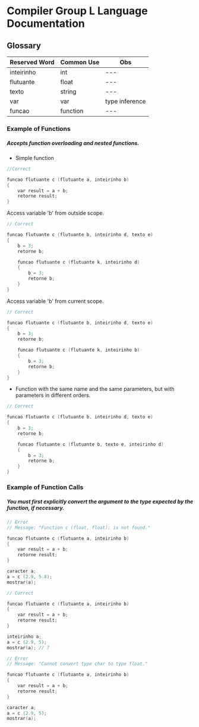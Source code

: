 # Compiler Group L Language Documentation 

## Glossary

| Reserved Word | Common Use | Obs |
|--- |--- |--- |
| inteirinho | int | --- |
| flutuante | float | --- |
| texto | string | --- |
| var | var | type inference |
| funcao | function | --- |


### Example of Functions

##### Accepts function overloading and nested functions.

- Simple function

```cpp
//Correct

funcao flutuante c (flutuante a, inteirinho b)
{
    var result = a + b;
    retorne result;
}
```

Access variable 'b' from outside scope.
```cpp
// Correct 

funcao flutuante c (flutuante b, inteirinho d, texto e)
{
    b = 3;
    retorne b;

    funcao flutuante c (flutuante k, inteirinho d)
    {
        b = 3;
        retorne b;
    }
}
```

Access variable 'b' from current scope.
```cpp
// Correct 

funcao flutuante c (flutuante b, inteirinho d, texto e)
{
    b = 3;
    retorne b;

    funcao flutuante c (flutuante k, inteirinho b)
    {
        b = 3;
        retorne b;
    }
}
```

- Function with the same name and the same parameters, but with parameters in different orders.

```cpp
// Correct

funcao flutuante c (flutuante b, inteirinho d, texto e)
{
    b = 3;
    retorne b;

    funcao flutuante c (flutuante b, texto e, inteirinho d)
    {
        b = 3;
        retorne b;
    }
}
```

### Example of Function Calls

##### You must first explicitly convert the argument to the type expected by the function, if necessary.

```cpp
// Error
// Message: "Function c (float, float); is not found."

funcao flutuante c (flutuante a, inteirinho b)
{
    var result = a + b;
    retorne result;
}

caracter a;
a = c (2.9, 5.8);
mostrar(a);

```

```cpp
// Correct

funcao flutuante c (flutuante a, inteirinho b)
{
    var result = a + b;
    retorne result;
}

inteirinho a;
a = c (2.9, 5);
mostrar(a); // 7

```

```cpp
// Error
// Message: "Cannot convert type char to type float."

funcao flutuante c (flutuante a, inteirinho b)
{
    var result = a + b;
    retorne result;
}

caracter a;
a = c (2.9, 5);
mostrar(a);

```
